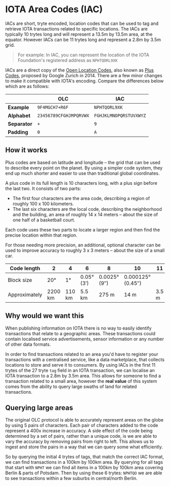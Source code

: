 # IOTA Area Codes (IAC)

IACs are short, tryte encoded, location codes that can be used to tag and retrieve IOTA transactions related to specific locations. The IACs are typically 10 trytes long and will represent a 13.5m by 13.5m area, at the equator. However IACs can be 11 trytes long and represent a 2.8m by 3.5m grid.

> For example: In IAC, you can represent the location of the IOTA Foundation's registered address as `NPHTQORL9XK`

IACs are a direct copy of the [Open Location Codes](https://en.wikipedia.org/wiki/Open_Location_Code), also known as [Plus Codes](https://plus.codes/), proposed by Google Zurich in 2014. There are a few minor changes to make it compatible with IOTA's encoding. Compare the differences below which are as follows:

|               | OLC                    | IAC                    |
| ------------- | ---------------------- | ---------------------- |
| **Example**   | `9F4MGCH7+R6F`         | `NPHTQORL9XK`          |
| **Alphabet**  | `23456789CFGHJMPQRVWX` | `FGHJKLMNOPQRSTUVXWYZ` |
| **Separator** | `+`                    | `9`                    |
| **Padding**   | `0`                    | `A`                    |

## How it works

Plus codes are based on latitude and longitude – the grid that can be used to describe every point on the planet. By using a simpler code system, they end up much shorter and easier to use than traditional global coordinates.

A plus code in its full length is 10 characters long, with a plus sign before the last two. It consists of two parts:

- The first four characters are the area code, describing a region of roughly 100 x 100 kilometers.
- The last six characters are the local code, describing the neighborhood and the building, an area of roughly 14 x 14 meters – about the size of one half of a basketball court.

Each code uses these two parts to locate a larger region and then find the precise location within that region.

For those needing more precision, an additional, optional character can be used to improve accuracy to roughly 3 x 3 meters – about the size of a small car.

| Code length   | 2       | 4      | 6          | 8            | 10                | 11    |
| ------------- | ------- | ------ | ---------- | ------------ | ----------------- | ----- |
| Block size    | 20°     | 1°     | 0.05° (3′) | 0.0025° (9″) | 0.000125° (0.45″) |       |
| Approximately | 2200 km | 110 km | 5.5 km     | 275 m        | 14 m              | 3.5 m |

## Why would we want this

When publishing information on IOTA there is no way to easily identify transactions that relate to a geographic areas. These transactions could contain localised service advertisements, sensor information or any number of other data formats.

In order to find transactions related to an area you'd have to register your transactions with a centralised service, like a data marketplace, that collects locations to store and serve it to consumers. By using IACs in the first 11 trytes of the 27 tryte `tag` field in an IOTA transaction, we can localise an IOTA transaction to a 2.8m by 3.5m area. This allows for someone to find a transaction related to a small area, however the **real value** of this system comes from the ability to query large swaths of land for related transactions.

## Querying large areas

The original OLC protocol is able to accurately represent areas on the globe by using 5 pairs of characters. Each pair of characters added to the code represent a 400x increase in accuracy. A side effect of the code being determined by a set of pairs, rather than a unique code, is we are able to vary the accuracy by removing pairs from right to left. This allows us to ingest and store the pairs in a way that we can query some what efficiently.

So by querying the initial 4 trytes of tags, that match the correct IAC format, we can find transactions in a 100km by 100km area. By querying for all tags that start with `NPHT` we can find all items in a 100km by 100km area covering Berlin & parts of Potsdam. Then by using these 6 trytes: `NPHTQO` we are able to see transactions within a few suburbs in central/north Berlin.
